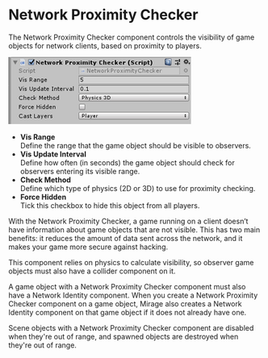 # Network Proximity Checker

The Network Proximity Checker component controls the visibility of game objects for network clients, based on proximity to players.

![Network Proximity Checker component](/img/components/NetworkProximityCheck.png)
-   **Vis Range**  
    Define the range that the game object should be visible to observers.
-   **Vis Update Interval**  
    Define how often (in seconds) the game object should check for observers entering its visible range.
-   **Check Method**  
    Define which type of physics (2D or 3D) to use for proximity checking.
-   **Force Hidden**  
    Tick this checkbox to hide this object from all players.

With the Network Proximity Checker, a game running on a client doesn’t have information about game objects that are not visible. This has two main benefits: it reduces the amount of data sent across the network, and it makes your game more secure against hacking.

This component relies on physics to calculate visibility, so observer game objects must also have a collider component on it.

A game object with a Network Proximity Checker component must also have a Network Identity component. When you create a Network Proximity Checker component on a game object, Mirage also creates a Network Identity component on that game object if it does not already have one.

Scene objects with a Network Proximity Checker component are disabled when they're out of range, and spawned objects are destroyed when they're out of range.
